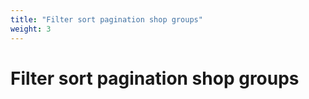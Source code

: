 ```yaml
---
title: "Filter sort pagination shop groups"
weight: 3
---
```


# Filter sort pagination shop groups
